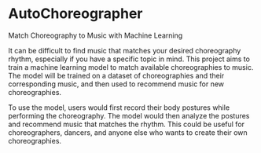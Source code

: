 # AutoChoreographer
Match Choreography to Music with Machine Learning

It can be difficult to find music that matches your desired choreography rhythm, especially if you have a specific topic in mind. This project aims to train a machine learning model to match available choreographies to music. The model will be trained on a dataset of choreographies and their corresponding music, and then used to recommend music for new choreographies.

To use the model, users would first record their body postures while performing the choreography. The model would then analyze the postures and recommend music that matches the rhythm. This could be useful for choreographers, dancers, and anyone else who wants to create their own choreographies.
